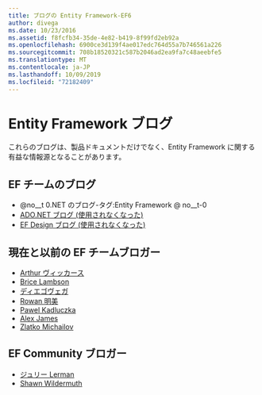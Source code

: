 ```yaml
---
title: ブログの Entity Framework-EF6
author: divega
ms.date: 10/23/2016
ms.assetid: f8fcfb34-35de-4e82-b419-8f99fd2eb92a
ms.openlocfilehash: 6900ce3d139f4ae017edc764d55a7b746561a226
ms.sourcegitcommit: 708b18520321c587b2046ad2ea9fa7c48aeebfe5
ms.translationtype: MT
ms.contentlocale: ja-JP
ms.lasthandoff: 10/09/2019
ms.locfileid: "72182409"
---
```

# <a name="entity-framework-blogs"></a>Entity Framework ブログ
これらのブログは、製品ドキュメントだけでなく、Entity Framework に関する有益な情報源となることがあります。

## <a name="ef-team-blogs"></a>EF チームのブログ

- @no__t 0.NET のブログ-タグ:Entity Framework @ no__t-0
- [ADO.NET ブログ (使用されなくなった)](https://blogs.msdn.microsoft.com/adonet/)
- [EF Design ブログ (使用されなくなった)](https://blogs.msdn.microsoft.com/efdesign/)

## <a name="current-and-former-ef-team-bloggers"></a>現在と以前の EF チームブロガー

- [Arthur ヴィッカース](https://blog.oneunicorn.com/tag/entity-framework/)
- [Brice Lambson](https://www.bricelam.net/)
- [ディエゴヴェガ](https://blogs.msdn.microsoft.com/diego/)
- [Rowan 明美](https://romiller.com/category/entity-framework/)
- [Pawel Kadluczka](https://blog.3d-logic.com/category/entity-framework/)
- [Alex James](https://blogs.msdn.microsoft.com/alexj/tag/entity-framework/)
- [Zlatko Michailov](https://blogs.msdn.microsoft.com/esql/tag/entity-framework/)

## <a name="ef-community-bloggers"></a>EF Community ブロガー

- [ジュリー Lerman](https://thedatafarm.com/blog/)  
- [Shawn Wildermuth](https://wildermuth.com/Tag/%20Entity%20Framework)  
